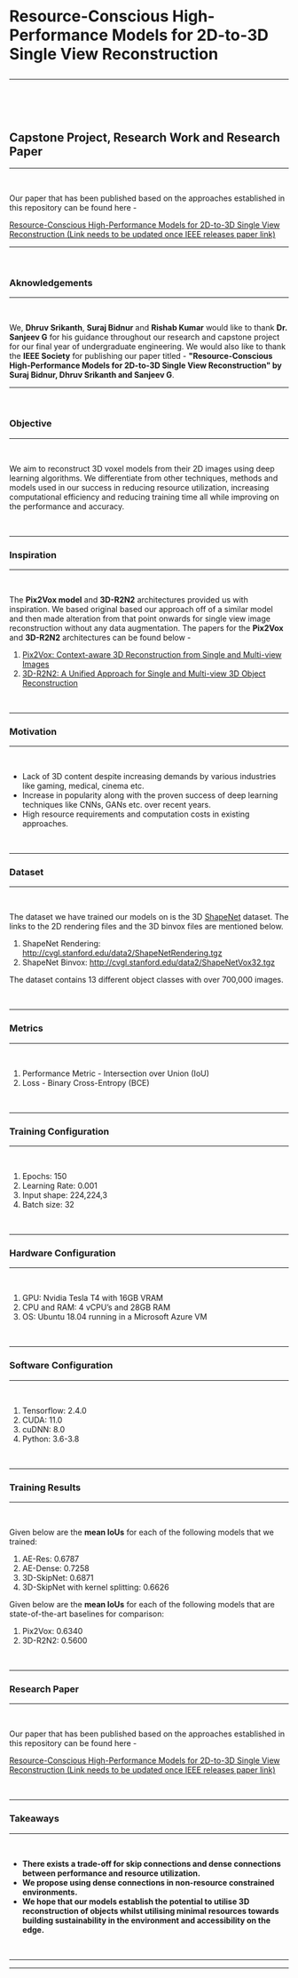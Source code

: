 <H1> Resource-Conscious High-Performance Models for 2D-to-3D Single View Reconstruction
  
---
  
<br>
  
<H2> Capstone Project, Research Work and Research Paper </H2>
  
---
  
<br>
  
Our paper that has been published based on the approaches established in this repository can be found here - 

[Resource-Conscious High-Performance Models for 2D-to-3D Single View Reconstruction (Link needs to be updated once IEEE releases paper link)](https://arxiv.org/abs/1901.11153)

---
  
<br>

<H3> Aknowledgements </H3>

---
  
<br>
  
We, **Dhruv Srikanth**, **Suraj Bidnur** and **Rishab Kumar** would like to thank **Dr. Sanjeev G** for his guidance throughout our research and capstone project for our final year of undergraduate engineering. We would also like to thank the **IEEE Society** for publishing our paper titled - **"Resource-Conscious High-Performance Models for 2D-to-3D Single View Reconstruction" by Suraj Bidnur, Dhruv Srikanth and Sanjeev G**.

---
  
<br>

<H3> Objective </H3> 

---
  
<br>
  
We aim to reconstruct 3D voxel models from their 2D images using deep learning algorithms. We differentiate from other techniques, methods and models used in our success in reducing resource utilization, increasing computational efficiency and reducing training time all while improving on the performance and accuracy.

<br>
  
---

<H3> Inspiration </H3> 

---
  
<br>
  
The **Pix2Vox model** and **3D-R2N2** architectures provided us with inspiration. We based original based our approach off of a similar model and then made alteration from that point onwards for single view image reconstruction without any data augmentation. The papers for the **Pix2Vox** and **3D-R2N2** architectures can be found below - 
  
1. [Pix2Vox: Context-aware 3D Reconstruction from Single and Multi-view Images](https://arxiv.org/abs/1901.11153)
2. [3D-R2N2: A Unified Approach for Single and Multi-view 3D Object Reconstruction](https://arxiv.org/abs/1604.00449)

<br>
  
---

<H3> Motivation </H3>  

---
  
<br>
  
* Lack of 3D content despite increasing demands by various industries like gaming, medical, cinema etc.
* Increase in popularity along with the proven success of deep learning techniques like CNNs, GANs etc. over recent years.
* High resource requirements and computation costs in existing approaches.

<br>
  
---
  
<H3> Dataset </H3>

---
  
<br>
  
The dataset we have trained our models on is the 3D [ShapeNet](https://shapenet.org) dataset. The links to the 2D rendering files and the 3D binvox files are mentioned below.  

1. ShapeNet Rendering: <http://cvgl.stanford.edu/data2/ShapeNetRendering.tgz>
2. ShapeNet Binvox: <http://cvgl.stanford.edu/data2/ShapeNetVox32.tgz> 

The dataset contains 13 different object classes with over 700,000 images.

<br>
  
---

<H3> Metrics </H3>

---
  
<br>
  
1. Performance Metric - Intersection over Union (IoU)
2. Loss - Binary Cross-Entropy (BCE)

<br>
  
---


<H3> Training Configuration </H3>  

---
  
<br>
  
1. Epochs: 150
2. Learning Rate: 0.001
3. Input shape: 224,224,3
4. Batch size: 32


<br>
  
---

<H3> Hardware Configuration </H3>  

---
  
<br>
  
1. GPU: Nvidia Tesla T4 with 16GB VRAM
2. CPU and RAM: 4 vCPU’s and 28GB RAM
3. OS: Ubuntu 18.04 running in a Microsoft Azure VM

<br>
  
---

<H3> Software Configuration </H3>  

---
  
<br>
  
1. Tensorflow: 2.4.0
2. CUDA: 11.0
3. cuDNN: 8.0
4. Python: 3.6-3.8

<br>
  
---

<H3> Training Results </H3>  

---
  
<br>
  
Given below are the **mean IoUs** for each of the following models that we trained:
  
1. AE-Res: 0.6787
2. AE-Dense: 0.7258
3. 3D-SkipNet: 0.6871
4. 3D-SkipNet with kernel splitting: 0.6626

Given below are the **mean IoUs** for each of the following models that are state-of-the-art baselines for comparison:
  
1. Pix2Vox: 0.6340
2. 3D-R2N2: 0.5600

<br>
  
---

<H3> Research Paper </H3>  

---
  
<br>
  
Our paper that has been published based on the approaches established in this repository can be found here - 

[Resource-Conscious High-Performance Models for 2D-to-3D Single View Reconstruction (Link needs to be updated once IEEE releases paper link)](https://arxiv.org/abs/1901.11153)

<br>
  
---

<H3> Takeaways </H3>  

---
  
<br>
  
* **There exists a trade-off for skip connections and dense connections between performance and resource utilization.**
* **We propose using dense connections in non-resource constrained environments.**
* **We hope that our models establish the potential to utilise 3D reconstruction of objects whilst utilising minimal resources towards building sustainability in the environment and accessibility on the edge.**

<br>
  
---
  
***
